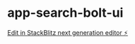 # app-search-bolt-ui

[Edit in StackBlitz next generation editor ⚡️](https://stackblitz.com/~/github.com/mikewuu/app-search-bolt-ui)